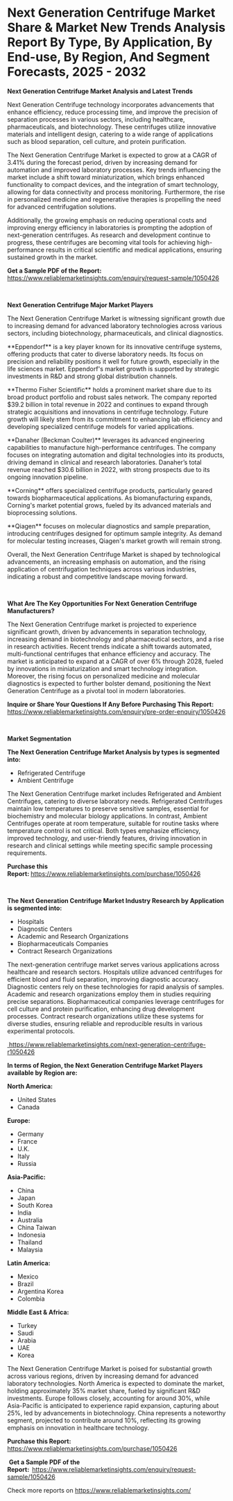 <p><h1>Next Generation Centrifuge Market Share & Market New Trends Analysis Report By Type, By Application, By End-use, By Region, And Segment Forecasts, 2025 - 2032</h1></p><p><strong>Next Generation Centrifuge Market Analysis and Latest Trends</strong></p>
<p><p>Next Generation Centrifuge technology incorporates advancements that enhance efficiency, reduce processing time, and improve the precision of separation processes in various sectors, including healthcare, pharmaceuticals, and biotechnology. These centrifuges utilize innovative materials and intelligent design, catering to a wide range of applications such as blood separation, cell culture, and protein purification.</p><p>The Next Generation Centrifuge Market is expected to grow at a CAGR of 3.41% during the forecast period, driven by increasing demand for automation and improved laboratory processes. Key trends influencing the market include a shift toward miniaturization, which brings enhanced functionality to compact devices, and the integration of smart technology, allowing for data connectivity and process monitoring. Furthermore, the rise in personalized medicine and regenerative therapies is propelling the need for advanced centrifugation solutions. </p><p>Additionally, the growing emphasis on reducing operational costs and improving energy efficiency in laboratories is prompting the adoption of next-generation centrifuges. As research and development continue to progress, these centrifuges are becoming vital tools for achieving high-performance results in critical scientific and medical applications, ensuring sustained growth in the market.</p></p>
<p><strong>Get a Sample PDF of the Report:&nbsp;</strong> <a href="https://www.reliablemarketinsights.com/enquiry/request-sample/1050426?utm_campaign=2116&utm_medium=2&utm_source=Github&utm_content=ia&utm_term=16022025&utm_id=next-generation-centrifuge">https://www.reliablemarketinsights.com/enquiry/request-sample/1050426</a></p>
<p>&nbsp;</p>
<p><strong>Next Generation Centrifuge Major Market Players</strong></p>
<p><p>The Next Generation Centrifuge Market is witnessing significant growth due to increasing demand for advanced laboratory technologies across various sectors, including biotechnology, pharmaceuticals, and clinical diagnostics.</p><p>**Eppendorf** is a key player known for its innovative centrifuge systems, offering products that cater to diverse laboratory needs. Its focus on precision and reliability positions it well for future growth, especially in the life sciences market. Eppendorf's market growth is supported by strategic investments in R&D and strong global distribution channels.</p><p>**Thermo Fisher Scientific** holds a prominent market share due to its broad product portfolio and robust sales network. The company reported $39.2 billion in total revenue in 2022 and continues to expand through strategic acquisitions and innovations in centrifuge technology. Future growth will likely stem from its commitment to enhancing lab efficiency and developing specialized centrifuge models for varied applications.</p><p>**Danaher (Beckman Coulter)** leverages its advanced engineering capabilities to manufacture high-performance centrifuges. The company focuses on integrating automation and digital technologies into its products, driving demand in clinical and research laboratories. Danaher’s total revenue reached $30.6 billion in 2022, with strong prospects due to its ongoing innovation pipeline.</p><p>**Corning** offers specialized centrifuge products, particularly geared towards biopharmaceutical applications. As biomanufacturing expands, Corning's market potential grows, fueled by its advanced materials and bioprocessing solutions.</p><p>**Qiagen** focuses on molecular diagnostics and sample preparation, introducing centrifuges designed for optimum sample integrity. As demand for molecular testing increases, Qiagen's market growth will remain strong.</p><p>Overall, the Next Generation Centrifuge Market is shaped by technological advancements, an increasing emphasis on automation, and the rising application of centrifugation techniques across various industries, indicating a robust and competitive landscape moving forward.</p></p>
<p>&nbsp;</p>
<p><strong>What Are The Key Opportunities For Next Generation Centrifuge Manufacturers?</strong></p>
<p><p>The Next Generation Centrifuge market is projected to experience significant growth, driven by advancements in separation technology, increasing demand in biotechnology and pharmaceutical sectors, and a rise in research activities. Recent trends indicate a shift towards automated, multi-functional centrifuges that enhance efficiency and accuracy. The market is anticipated to expand at a CAGR of over 6% through 2028, fueled by innovations in miniaturization and smart technology integration. Moreover, the rising focus on personalized medicine and molecular diagnostics is expected to further bolster demand, positioning the Next Generation Centrifuge as a pivotal tool in modern laboratories.</p></p>
<p><strong>Inquire or Share Your Questions If Any Before Purchasing This Report:</strong> <a href="https://www.reliablemarketinsights.com/enquiry/pre-order-enquiry/1050426?utm_campaign=2116&utm_medium=2&utm_source=Github&utm_content=ia&utm_term=16022025&utm_id=next-generation-centrifuge">https://www.reliablemarketinsights.com/enquiry/pre-order-enquiry/1050426</a></p>
<p>&nbsp;</p>
<p><strong>Market Segmentation</strong></p>
<p><strong>The Next Generation Centrifuge Market Analysis by types is segmented into:</strong></p>
<p><ul><li>Refrigerated Centrifuge</li><li>Ambient Centrifuge</li></ul></p>
<p><p>The Next Generation Centrifuge market includes Refrigerated and Ambient Centrifuges, catering to diverse laboratory needs. Refrigerated Centrifuges maintain low temperatures to preserve sensitive samples, essential for biochemistry and molecular biology applications. In contrast, Ambient Centrifuges operate at room temperature, suitable for routine tasks where temperature control is not critical. Both types emphasize efficiency, improved technology, and user-friendly features, driving innovation in research and clinical settings while meeting specific sample processing requirements.</p></p>
<p><strong>Purchase this Report:&nbsp;</strong><a href="https://www.reliablemarketinsights.com/purchase/1050426?utm_campaign=2116&utm_medium=2&utm_source=Github&utm_content=ia&utm_term=16022025&utm_id=next-generation-centrifuge">https://www.reliablemarketinsights.com/purchase/1050426</a></p>
<p>&nbsp;</p>
<p><strong>The Next Generation Centrifuge Market Industry Research by Application is segmented into:</strong></p>
<p><ul><li>Hospitals</li><li>Diagnostic Centers</li><li>Academic and Research Organizations</li><li>Biopharmaceuticals Companies</li><li>Contract Research Organizations</li></ul></p>
<p><p>The next-generation centrifuge market serves various applications across healthcare and research sectors. Hospitals utilize advanced centrifuges for efficient blood and fluid separation, improving diagnostic accuracy. Diagnostic centers rely on these technologies for rapid analysis of samples. Academic and research organizations employ them in studies requiring precise separations. Biopharmaceutical companies leverage centrifuges for cell culture and protein purification, enhancing drug development processes. Contract research organizations utilize these systems for diverse studies, ensuring reliable and reproducible results in various experimental protocols.</p></p>
<p><a href="https://www.reliablemarketinsights.com/next-generation-centrifuge-r1050426?utm_campaign=2116&utm_medium=2&utm_source=Github&utm_content=ia&utm_term=16022025&utm_id=next-generation-centrifuge">&nbsp;https://www.reliablemarketinsights.com/next-generation-centrifuge-r1050426</a></p>
<p><strong>In terms of Region, the Next Generation Centrifuge Market Players available by Region are:</strong></p>
<p>
    <p> <strong> North America: </strong>
        <ul>
            <li>United States</li>
            <li>Canada</li>
        </ul>
        </p> 
    <p> <strong> Europe: </strong>
        <ul>
            <li>Germany</li>
            <li>France</li>
            <li>U.K.</li>
            <li>Italy</li>
            <li>Russia</li>
        </ul>
        </p> 
    <p> <strong> Asia-Pacific: </strong>
        <ul>
            <li>China</li>
            <li>Japan</li>
            <li>South Korea</li>
            <li>India</li>
            <li>Australia</li>
            <li>China Taiwan</li>
            <li>Indonesia</li>
            <li>Thailand</li>
            <li>Malaysia</li>
        </ul>
        </p> 
    <p> <strong> Latin America: </strong>
        <ul>
            <li>Mexico</li>
            <li>Brazil</li>
            <li>Argentina Korea</li>
            <li>Colombia</li>
        </ul>
        </p> 
    <p> <strong> Middle East & Africa: </strong>
        <ul>
            <li>Turkey</li>
            <li>Saudi</li>
            <li>Arabia</li>
            <li>UAE</li>
            <li>Korea</li>
        </ul>
    </p>
    </p>
<p><p>The Next Generation Centrifuge Market is poised for substantial growth across various regions, driven by increasing demand for advanced laboratory technologies. North America is expected to dominate the market, holding approximately 35% market share, fueled by significant R&D investments. Europe follows closely, accounting for around 30%, while Asia-Pacific is anticipated to experience rapid expansion, capturing about 25%, led by advancements in biotechnology. China represents a noteworthy segment, projected to contribute around 10%, reflecting its growing emphasis on innovation in healthcare technology.</p></p>
<p><strong>Purchase this Report: </strong><a href="https://www.reliablemarketinsights.com/purchase/1050426?utm_campaign=2116&utm_medium=2&utm_source=Github&utm_content=ia&utm_term=16022025&utm_id=next-generation-centrifuge">https://www.reliablemarketinsights.com/purchase/1050426</a></p>
<p>&nbsp;<strong>Get a Sample PDF of the Report:&nbsp;&nbsp;</strong><a href="https://www.reliablemarketinsights.com/enquiry/request-sample/1050426?utm_campaign=2116&utm_medium=2&utm_source=Github&utm_content=ia&utm_term=16022025&utm_id=next-generation-centrifuge">https://www.reliablemarketinsights.com/enquiry/request-sample/1050426</a></p>
<p><strong></strong></p>
<p>Check more reports on <a href="https://www.reliablemarketinsights.com/?utm_campaign=2116&utm_medium=2&utm_source=Github&utm_content=ia&utm_term=16022025&utm_id=next-generation-centrifuge">https://www.reliablemarketinsights.com/</a></p>